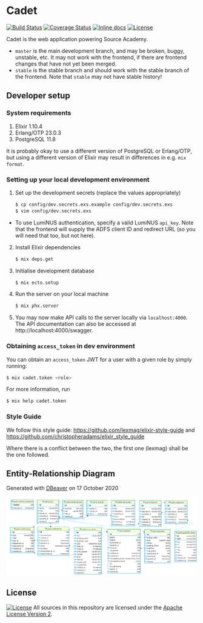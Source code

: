 # Cadet

[![Build Status](https://travis-ci.org/source-academy/backend.svg?branch=master)](https://travis-ci.org/source-academy/backend)
[![Coverage Status](https://coveralls.io/repos/github/source-academy/backend/badge.svg?branch=master)](https://coveralls.io/github/source-academy/backend?branch=master)
[![Inline docs](https://inch-ci.org/github/source-academy/backend.svg)](http://inch-ci.org/github/source-academy/backend)
[![License](https://img.shields.io/github/license/source-academy/backend)](https://github.com/source-academy/backend/blob/master/LICENSE)

Cadet is the web application powering Source Academy.

* `master` is the main development branch, and may be broken, buggy, unstable,
  etc. It may not work with the frontend, if there are frontend changes that
  have not yet been merged.
* `stable` is the stable branch and should work with the stable branch of the
  frontend. Note that `stable` may not have stable history!

## Developer setup

### System requirements

1. Elixir 1.10.4
2. Erlang/OTP 23.0.3
3. PostgreSQL 11.8

It is probably okay to use a different version of PostgreSQL or Erlang/OTP, but
using a different version of Elixir may result in differences in e.g. `mix
format`.

### Setting up your local development environment

1. Set up the development secrets (replace the values appropriately)

   ```bash
   $ cp config/dev.secrets.exs.example config/dev.secrets.exs
   $ vim config/dev.secrets.exs
   ```

  - To use LumiNUS authentication, specify a valid LumiNUS `api_key`. Note that
    the frontend will supply the ADFS client ID and redirect URL (so you will
    need that too, but not here).

2. Install Elixir dependencies

   ```bash
   $ mix deps.get
   ```

3. Initialise development database

   ```bash
   $ mix ecto.setup
   ```

4. Run the server on your local machine

   ```bash
   $ mix phx.server
   ```

5. You may now make API calls to the server locally via `localhost:4000`. The
   API documentation can also be accessed at http://localhost:4000/swagger.


### Obtaining `access_token` in dev environment

You can obtain an `access_token` JWT for a user with a given role by simply
running:

```bash
$ mix cadet.token <role>
```

For more information, run

```bash
$ mix help cadet.token
```

### Style Guide

We follow this style guide: https://github.com/lexmag/elixir-style-guide and
https://github.com/christopheradams/elixir_style_guide

Where there is a conflict between the two, the first one (lexmag) shall be the
one followed.

## Entity-Relationship Diagram

Generated with [DBeaver](https://dbeaver.io/) on 17 October 2020

![Entity-Relationship Diagram for cadet](schema.png)

## License

[![License](https://img.shields.io/badge/License-Apache%202.0-blue.svg)](https://opensource.org/licenses/Apache-2.0)
All sources in this repository are licensed under the [Apache License Version 2][apache2].

[apache2]: https://www.apache.org/licenses/LICENSE-2.0.txt
